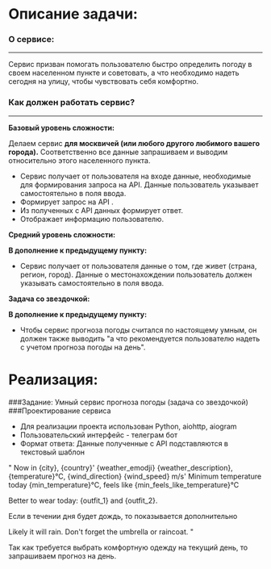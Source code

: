 # Описание задачи:

### О сервисе:

---

Сервис призван помогать пользователю быстро определить погоду в своем населенном пункте и советовать, а что необходимо надеть сегодня на улицу, чтобы чувствовать себя комфортно.

### **Как должен работать сервис?**

---

**Базовый уровень сложности:**

Делаем сервис **для москвичей (или любого другого любимого вашего города).** Соответственно все данные запрашиваем и выводим относительно этого населенного пункта.

- Сервис получает от пользователя на входе данные, необходимые для формирования запроса на API. Данные пользователь указывает самостоятельно в поля ввода.
- Формирует запрос на API .
- Из полученных с API данных формирует ответ.
- Отображает информацию пользователю.

**Средний уровень сложности:**

**В дополнение к предыдущему пункту:**

- Сервис получает от пользователя данные о том, где живет (страна, регион, город). Данные о местонахождении пользователь должен указывать самостоятельно в поля ввода.

**Задача со звездочкой:**

**В дополнение к предыдущему пункту:**

- Чтобы сервис прогноза погоды считался по настоящему умным, он должен также выводить "а что рекомендуется пользователю надеть с учетом прогноза погоды на день".

# Реализация:
###Задание:
Умный сервис прогноза погоды (задача со звездочкой)
###Проектирование сервиса
- Для реализации проекта использован Python, aiohttp, aiogram
- Пользовательский интерфейс - телеграм бот
- Формат ответа:
Данные полученные с API подставляются в текстовый шаблон

"
Now in {city}, {country}' 
{weather_emodji} {weather_description}, {temperature}°C, {wind_direction} {wind_speed} m/s'
Minimum temperature today {min_temperature}°C, 
feels like {min_feels_like_temperature}°C

Better to wear today: {outfit_1} and {outfit_2}.

Если в течении дня будет дождь, то показывается дополнительно

Likely it will rain. Don't forget the umbrella or raincoat.
"


Так как требуется выбрать комфортную одежду на текущий день, то запрашиваем прогноз на день.

